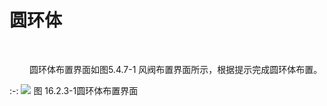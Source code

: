 # 圆环体
<br/>

&emsp;&emsp; 圆环体布置界面如图5.4.7\-1 风阀布置界面所示，根据提示完成圆环体布置。

:-: ![](images/16.2.3.1.png)
图 16.2.3\-1圆环体布置界面